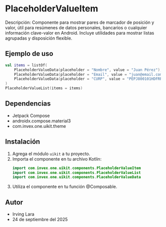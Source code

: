 # PlaceholderValueItem

Descripción: Componente para mostrar pares de marcador de posición y valor, útil para resúmenes de datos personales, bancarios o cualquier información clave-valor en Android. Incluye utilidades para mostrar listas agrupadas y disposición flexible.

## Ejemplo de uso
```kotlin
val items = listOf(
    PlaceholderValueData(placeholder = "Nombre", value = "Juan Pérez"),
    PlaceholderValueData(placeholder = "Email", value = "juan@email.com"),
    PlaceholderValueData(placeholder = "CURP", value = "PEPJ800101HDFRRN09", fullSpan = true)
)
PlaceholderValueList(items = items)
```

## Dependencias
- Jetpack Compose
- androidx.compose.material3
- com.invex.one.uikit.theme

## Instalación
1. Agrega el módulo `uikit` a tu proyecto.
2. Importa el componente en tu archivo Kotlin:
   ```kotlin
   import com.invex.one.uikit.components.PlaceholderValueItem
   import com.invex.one.uikit.components.PlaceholderValueList
   import com.invex.one.uikit.components.PlaceholderValueData
   ```
3. Utiliza el componente en tu función @Composable.

## Autor
- Irving Lara
- 24 de septiembre del 2025

